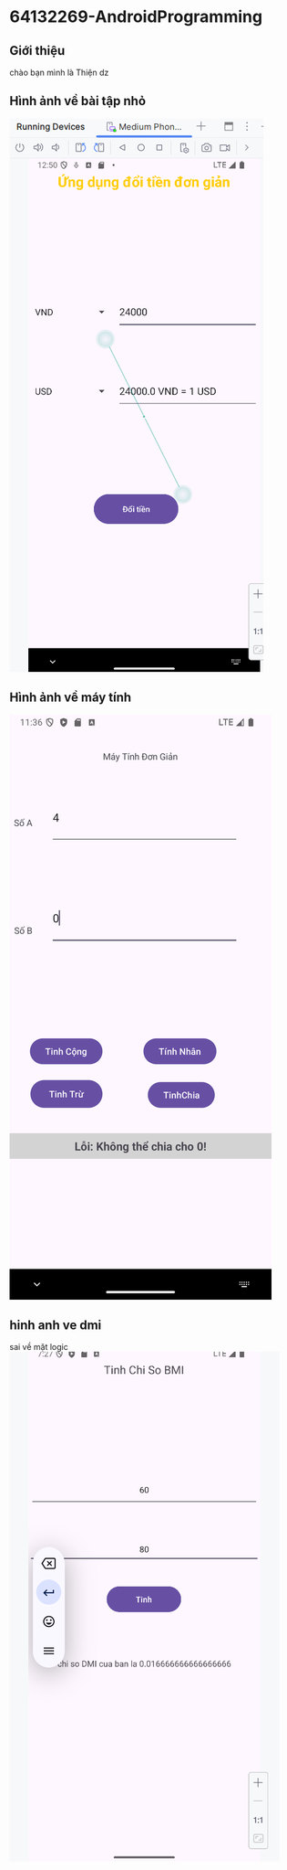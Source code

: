 # 64132269-AndroidProgramming

## Giới thiệu
 chào bạn mình là Thiện dz

## Hình ảnh về bài tập nhỏ
![Giao diện ứng dụng](BaiTapLamThem_App_Doi_Don_vi_tien_te.png)

## Hình ảnh về máy tính 
![alt text](image.png)
 ## hinh anh ve dmi
 sai về mặt logic 
 ![alt text](image-1.png)